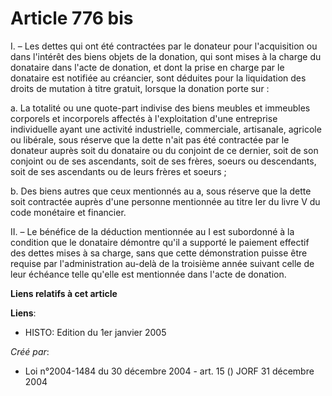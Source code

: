 # Article 776 bis

I. – Les dettes qui ont été contractées par le donateur pour l'acquisition ou dans l'intérêt des biens objets de la donation,
qui sont mises à la charge du donataire dans l'acte de donation, et dont la prise en charge par le donataire est notifiée au
créancier, sont déduites pour la liquidation des droits de mutation à titre gratuit, lorsque la donation porte sur :

a. La totalité ou une quote-part indivise des biens meubles et immeubles corporels et incorporels affectés à l'exploitation
d'une entreprise individuelle ayant une activité industrielle, commerciale, artisanale, agricole ou libérale, sous réserve
que la dette n'ait pas été contractée par le donateur auprès soit du donataire ou du conjoint de ce dernier, soit de son
conjoint ou de ses ascendants, soit de ses frères, soeurs ou descendants, soit de ses ascendants ou de leurs frères et
soeurs ;

b. Des biens autres que ceux mentionnés au a, sous réserve que la dette soit contractée auprès d'une personne mentionnée au
titre Ier du livre V du code monétaire et financier.

II. – Le bénéfice de la déduction mentionnée au I est subordonné à la condition que le donataire démontre qu'il a supporté le
paiement effectif des dettes mises à sa charge, sans que cette démonstration puisse être requise par l'administration au-delà
de la troisième année suivant celle de leur échéance telle qu'elle est mentionnée dans l'acte de donation.

**Liens relatifs à cet article**

**Liens**:

  - HISTO: Edition du 1er janvier 2005

_Créé par_:

  - Loi n°2004-1484 du 30 décembre 2004 - art. 15 () JORF 31 décembre 2004
